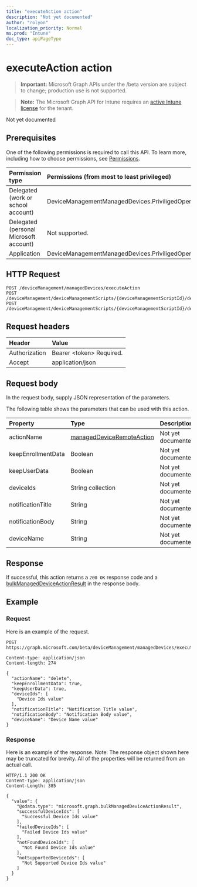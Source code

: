 ```yaml
---
title: "executeAction action"
description: "Not yet documented"
author: "rolyon"
localization_priority: Normal
ms.prod: "Intune"
doc_type: apiPageType
---
```


# executeAction action

> **Important:** Microsoft Graph APIs under the /beta version are subject to change; production use is not supported.

> **Note:** The Microsoft Graph API for Intune requires an [active Intune license](https://go.microsoft.com/fwlink/?linkid=839381) for the tenant.

Not yet documented

## Prerequisites
One of the following permissions is required to call this API. To learn more, including how to choose permissions, see [Permissions](/graph/permissions-reference.md).

|Permission type|Permissions (from most to least privileged)|
|:---|:---|
|Delegated (work or school account)|DeviceManagementManagedDevices.PriviligedOperation.All|
|Delegated (personal Microsoft account)|Not supported.|
|Application|DeviceManagementManagedDevices.PriviligedOperation.All|

## HTTP Request
<!-- {
  "blockType": "ignored"
}
-->
``` http
POST /deviceManagement/managedDevices/executeAction
POST /deviceManagement/deviceManagementScripts/{deviceManagementScriptId}/deviceRunStates/{deviceManagementScriptDeviceStateId}/managedDevice/users/{userId}/managedDevices/executeAction
POST /deviceManagement/deviceManagementScripts/{deviceManagementScriptId}/deviceRunStates/{deviceManagementScriptDeviceStateId}/managedDevice/detectedApps/{detectedAppId}/managedDevices/executeAction
```

## Request headers
|Header|Value|
|:---|:---|
|Authorization|Bearer &lt;token&gt; Required.|
|Accept|application/json|

## Request body
In the request body, supply JSON representation of the parameters.

The following table shows the parameters that can be used with this action.

|Property|Type|Description|
|:---|:---|:---|
|actionName|[managedDeviceRemoteAction](../resources/intune-devices-manageddeviceremoteaction.md)|Not yet documented|
|keepEnrollmentData|Boolean|Not yet documented|
|keepUserData|Boolean|Not yet documented|
|deviceIds|String collection|Not yet documented|
|notificationTitle|String|Not yet documented|
|notificationBody|String|Not yet documented|
|deviceName|String|Not yet documented|



## Response
If successful, this action returns a `200 OK` response code and a [bulkManagedDeviceActionResult](../resources/intune-devices-bulkmanageddeviceactionresult.md) in the response body.

## Example

### Request
Here is an example of the request.
``` http
POST https://graph.microsoft.com/beta/deviceManagement/managedDevices/executeAction

Content-type: application/json
Content-length: 274

{
  "actionName": "delete",
  "keepEnrollmentData": true,
  "keepUserData": true,
  "deviceIds": [
    "Device Ids value"
  ],
  "notificationTitle": "Notification Title value",
  "notificationBody": "Notification Body value",
  "deviceName": "Device Name value"
}
```

### Response
Here is an example of the response. Note: The response object shown here may be truncated for brevity. All of the properties will be returned from an actual call.
``` http
HTTP/1.1 200 OK
Content-Type: application/json
Content-Length: 385

{
  "value": {
    "@odata.type": "microsoft.graph.bulkManagedDeviceActionResult",
    "successfulDeviceIds": [
      "Successful Device Ids value"
    ],
    "failedDeviceIds": [
      "Failed Device Ids value"
    ],
    "notFoundDeviceIds": [
      "Not Found Device Ids value"
    ],
    "notSupportedDeviceIds": [
      "Not Supported Device Ids value"
    ]
  }
}
```





